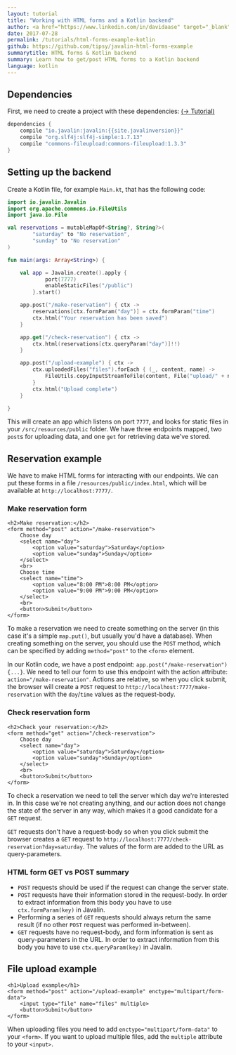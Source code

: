 ```yaml
---
layout: tutorial
title: "Working with HTML forms and a Kotlin backend"
author: <a href="https://www.linkedin.com/in/davidaase" target="_blank">David Åse</a>
date: 2017-07-28
permalink: /tutorials/html-forms-example-kotlin
github: https://github.com/tipsy/javalin-html-forms-example
summarytitle: HTML forms & Kotlin backend
summary: Learn how to get/post HTML forms to a Kotlin backend
language: kotlin
---
```


## Dependencies

First, we need to create a project with these dependencies: [(→ Tutorial)](/tutorials/gradle-setup)

~~~java
dependencies {
    compile "io.javalin:javalin:{{site.javalinversion}}"
    compile "org.slf4j:slf4j-simple:1.7.13"
    compile "commons-fileupload:commons-fileupload:1.3.3"
}
~~~

## Setting up the backend

Create a Kotlin file, for example `Main.kt`, that has the following code:

```kotlin
import io.javalin.Javalin
import org.apache.commons.io.FileUtils
import java.io.File

val reservations = mutableMapOf<String?, String?>(
        "saturday" to "No reservation",
        "sunday" to "No reservation"
)

fun main(args: Array<String>) {

    val app = Javalin.create().apply {
            port(7777)
            enableStaticFiles("/public")
        }.start()

    app.post("/make-reservation") { ctx ->
        reservations[ctx.formParam("day")] = ctx.formParam("time")
        ctx.html("Your reservation has been saved")
    }

    app.get("/check-reservation") { ctx ->
        ctx.html(reservations[ctx.queryParam("day")]!!)
    }

    app.post("/upload-example") { ctx ->
        ctx.uploadedFiles("files").forEach { (_, content, name) ->
            FileUtils.copyInputStreamToFile(content, File("upload/" + name))
        }
        ctx.html("Upload complete")
    }

}
```

This will create an app which listens on port `7777`,
and looks for static files in your `/src/resources/public` folder.
We have three endpoints mapped, two `post`s for uploading data, and one `get` for retrieving data we've stored.

## Reservation example

We have to make HTML forms for interacting with our endpoints.
We can put these forms in a file `/resources/public/index.html`, which will be
available at `http://localhost:7777/`.

### Make reservation form
```markup
<h2>Make reservation:</h2>
<form method="post" action="/make-reservation">
    Choose day
    <select name="day">
        <option value="saturday">Saturday</option>
        <option value="sunday">Sunday</option>
    </select>
    <br>
    Choose time
    <select name="time">
        <option value="8:00 PM">8:00 PM</option>
        <option value="9:00 PM">9:00 PM</option>
    </select>
    <br>
    <button>Submit</button>
</form>
```

To make a reservation we need to create something on the server
(in this case it's a simple `map.put()`, but usually you'd have a database).
When creating something on the server, you should use the `POST` method,
which can be specified by adding `method="post"` to the `<form>` element.

In our Kotlin code, we have a post endpoint: `app.post("/make-reservation") {...}`. We
need to tell our form to use this endpoint with the action attribute: `action="/make-reservation"`.
Actions are relative, so when you click submit, the browser will create a `POST` request
to `http://localhost:7777/make-reservation` with the `day`/`time` values as the request-body.

### Check reservation form
```markup
<h2>Check your reservation:</h2>
<form method="get" action="/check-reservation">
    Choose day
    <select name="day">
        <option value="saturday">Saturday</option>
        <option value="sunday">Sunday</option>
    </select>
    <br>
    <button>Submit</button>
</form>
```

To check a reservation we need to tell the server which day we're interested in.
In this case we're not creating anything, and our action does not change the state
of the server in any way, which makes it a good candidate for a `GET` request.

`GET` requests don't have a request-body so when you click submit the browser
creates a `GET` request to `http://localhost:7777/check-reservation?day=saturday`.
The values of the form are added to the URL as query-parameters.

### HTML form GET vs POST summary
* `POST` requests should be used if the request can change the server state.
* `POST` requests have their information stored in the request-body. In order to extract information from this body you have to use `ctx.formParam(key)` in Javalin.
* Performing a series of `GET` requests should always return the same result (if no other `POST` request was performed in-between).
* `GET` requests have no request-body, and form information is sent as query-parameters in the URL. In order to extract information from this body you have to use `ctx.queryParam(key)` in Javalin.

## File upload example

```markup
<h1>Upload example</h1>
<form method="post" action="/upload-example" enctype="multipart/form-data">
    <input type="file" name="files" multiple>
    <button>Submit</button>
</form>
```

When uploading files you need to add `enctype="multipart/form-data"` to your `<form>`.
If you want to upload multiple files, add the `multiple` attribute to your `<input>`.
